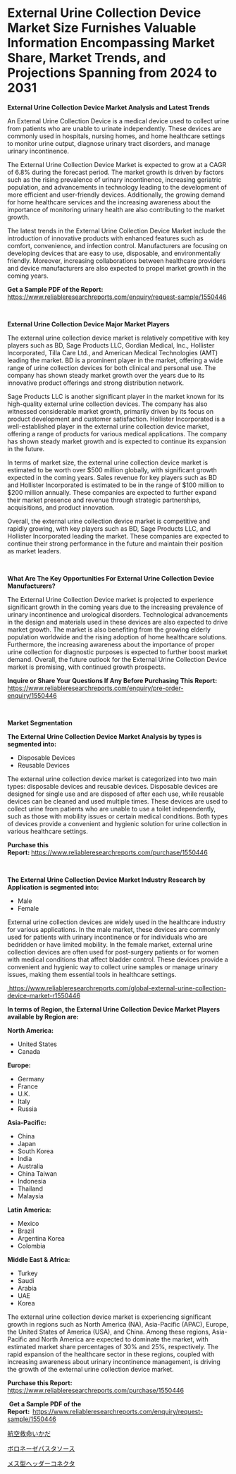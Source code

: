 <p><h1>External Urine Collection Device Market Size Furnishes Valuable Information Encompassing Market Share, Market Trends, and Projections Spanning from 2024 to 2031</h1></p><p><strong>External Urine Collection Device Market Analysis and Latest Trends</strong></p>
<p><p>An External Urine Collection Device is a medical device used to collect urine from patients who are unable to urinate independently. These devices are commonly used in hospitals, nursing homes, and home healthcare settings to monitor urine output, diagnose urinary tract disorders, and manage urinary incontinence.</p><p>The External Urine Collection Device Market is expected to grow at a CAGR of 6.8% during the forecast period. The market growth is driven by factors such as the rising prevalence of urinary incontinence, increasing geriatric population, and advancements in technology leading to the development of more efficient and user-friendly devices. Additionally, the growing demand for home healthcare services and the increasing awareness about the importance of monitoring urinary health are also contributing to the market growth.</p><p>The latest trends in the External Urine Collection Device Market include the introduction of innovative products with enhanced features such as comfort, convenience, and infection control. Manufacturers are focusing on developing devices that are easy to use, disposable, and environmentally friendly. Moreover, increasing collaborations between healthcare providers and device manufacturers are also expected to propel market growth in the coming years.</p></p>
<p><strong>Get a Sample PDF of the Report:&nbsp;</strong> <a href="https://www.reliableresearchreports.com/enquiry/request-sample/1550446">https://www.reliableresearchreports.com/enquiry/request-sample/1550446</a></p>
<p>&nbsp;</p>
<p><strong>External Urine Collection Device Major Market Players</strong></p>
<p><p>The external urine collection device market is relatively competitive with key players such as BD, Sage Products LLC, Gordian Medical, Inc., Hollister Incorporated, Tilla Care Ltd., and American Medical Technologies (AMT) leading the market. BD is a prominent player in the market, offering a wide range of urine collection devices for both clinical and personal use. The company has shown steady market growth over the years due to its innovative product offerings and strong distribution network.</p><p>Sage Products LLC is another significant player in the market known for its high-quality external urine collection devices. The company has also witnessed considerable market growth, primarily driven by its focus on product development and customer satisfaction. Hollister Incorporated is a well-established player in the external urine collection device market, offering a range of products for various medical applications. The company has shown steady market growth and is expected to continue its expansion in the future.</p><p>In terms of market size, the external urine collection device market is estimated to be worth over $500 million globally, with significant growth expected in the coming years. Sales revenue for key players such as BD and Hollister Incorporated is estimated to be in the range of $100 million to $200 million annually. These companies are expected to further expand their market presence and revenue through strategic partnerships, acquisitions, and product innovation.</p><p>Overall, the external urine collection device market is competitive and rapidly growing, with key players such as BD, Sage Products LLC, and Hollister Incorporated leading the market. These companies are expected to continue their strong performance in the future and maintain their position as market leaders.</p></p>
<p>&nbsp;</p>
<p><strong>What Are The Key Opportunities For External Urine Collection Device Manufacturers?</strong></p>
<p><p>The External Urine Collection Device market is projected to experience significant growth in the coming years due to the increasing prevalence of urinary incontinence and urological disorders. Technological advancements in the design and materials used in these devices are also expected to drive market growth. The market is also benefiting from the growing elderly population worldwide and the rising adoption of home healthcare solutions. Furthermore, the increasing awareness about the importance of proper urine collection for diagnostic purposes is expected to further boost market demand. Overall, the future outlook for the External Urine Collection Device market is promising, with continued growth prospects.</p></p>
<p><strong>Inquire or Share Your Questions If Any Before Purchasing This Report:</strong> <a href="https://www.reliableresearchreports.com/enquiry/pre-order-enquiry/1550446">https://www.reliableresearchreports.com/enquiry/pre-order-enquiry/1550446</a></p>
<p>&nbsp;</p>
<p><strong>Market Segmentation</strong></p>
<p><strong>The External Urine Collection Device Market Analysis by types is segmented into:</strong></p>
<p><ul><li>Disposable Devices</li><li>Reusable Devices</li></ul></p>
<p><p>The external urine collection device market is categorized into two main types: disposable devices and reusable devices. Disposable devices are designed for single use and are disposed of after each use, while reusable devices can be cleaned and used multiple times. These devices are used to collect urine from patients who are unable to use a toilet independently, such as those with mobility issues or certain medical conditions. Both types of devices provide a convenient and hygienic solution for urine collection in various healthcare settings.</p></p>
<p><strong>Purchase this Report:&nbsp;</strong><a href="https://www.reliableresearchreports.com/purchase/1550446">https://www.reliableresearchreports.com/purchase/1550446</a></p>
<p>&nbsp;</p>
<p><strong>The External Urine Collection Device Market Industry Research by Application is segmented into:</strong></p>
<p><ul><li>Male</li><li>Female</li></ul></p>
<p><p>External urine collection devices are widely used in the healthcare industry for various applications. In the male market, these devices are commonly used for patients with urinary incontinence or for individuals who are bedridden or have limited mobility. In the female market, external urine collection devices are often used for post-surgery patients or for women with medical conditions that affect bladder control. These devices provide a convenient and hygienic way to collect urine samples or manage urinary issues, making them essential tools in healthcare settings.</p></p>
<p><a href="https://www.reliableresearchreports.com/global-external-urine-collection-device-market-r1550446">&nbsp;https://www.reliableresearchreports.com/global-external-urine-collection-device-market-r1550446</a></p>
<p><strong>In terms of Region, the External Urine Collection Device Market Players available by Region are:</strong></p>
<p>
    <p> <strong> North America: </strong>
        <ul>
            <li>United States</li>
            <li>Canada</li>
        </ul>
        </p> 
    <p> <strong> Europe: </strong>
        <ul>
            <li>Germany</li>
            <li>France</li>
            <li>U.K.</li>
            <li>Italy</li>
            <li>Russia</li>
        </ul>
        </p> 
    <p> <strong> Asia-Pacific: </strong>
        <ul>
            <li>China</li>
            <li>Japan</li>
            <li>South Korea</li>
            <li>India</li>
            <li>Australia</li>
            <li>China Taiwan</li>
            <li>Indonesia</li>
            <li>Thailand</li>
            <li>Malaysia</li>
        </ul>
        </p> 
    <p> <strong> Latin America: </strong>
        <ul>
            <li>Mexico</li>
            <li>Brazil</li>
            <li>Argentina Korea</li>
            <li>Colombia</li>
        </ul>
        </p> 
    <p> <strong> Middle East & Africa: </strong>
        <ul>
            <li>Turkey</li>
            <li>Saudi</li>
            <li>Arabia</li>
            <li>UAE</li>
            <li>Korea</li>
        </ul>
    </p>
    </p>
<p><p>The external urine collection device market is experiencing significant growth in regions such as North America (NA), Asia-Pacific (APAC), Europe, the United States of America (USA), and China. Among these regions, Asia-Pacific and North America are expected to dominate the market, with estimated market share percentages of 30% and 25%, respectively. The rapid expansion of the healthcare sector in these regions, coupled with increasing awareness about urinary incontinence management, is driving the growth of the external urine collection device market.</p></p>
<p><strong>Purchase this Report: </strong><a href="https://www.reliableresearchreports.com/purchase/1550446">https://www.reliableresearchreports.com/purchase/1550446</a></p>
<p>&nbsp;<strong>Get a Sample PDF of the Report:&nbsp;&nbsp;</strong><a href="https://www.reliableresearchreports.com/enquiry/request-sample/1550446">https://www.reliableresearchreports.com/enquiry/request-sample/1550446</a></p>
<p><strong></strong></p>
<p><p><a href="https://github.com/jkjreqjscoxx7/Market-Research-Report-List-1/blob/main/239750748059.md">航空救命いかだ</a></p><p><a href="https://github.com/xtkhtofdt934839/Market-Research-Report-List-2/blob/main/467217149525.md">ボロネーゼパスタソース</a></p><p><a href="https://github.com/deonnorth8/Market-Research-Report-List-1/blob/main/791275648058.md">メス型ヘッダーコネクタ</a></p></p>